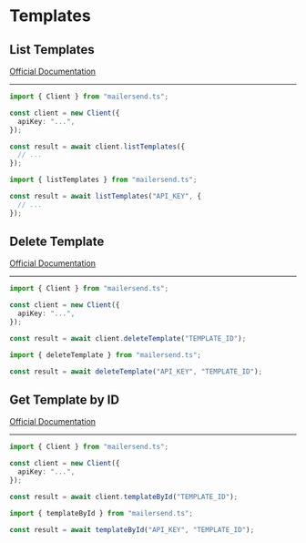 # Templates

## List Templates

[Official Documentation](https://developers.mailersend.com/api/v1/templates.html#get-templates)

---

```typescript
import { Client } from "mailersend.ts";

const client = new Client({
  apiKey: "...",
});

const result = await client.listTemplates({
  // ...
});
```

```typescript
import { listTemplates } from "mailersend.ts";

const result = await listTemplates("API_KEY", {
  // ...
});
```

## Delete Template

[Official Documentation](https://developers.mailersend.com/api/v1/templates.html#delete-a-template)

---

```typescript
import { Client } from "mailersend.ts";

const client = new Client({
  apiKey: "...",
});

const result = await client.deleteTemplate("TEMPLATE_ID");
```

```typescript
import { deleteTemplate } from "mailersend.ts";

const result = await deleteTemplate("API_KEY", "TEMPLATE_ID");
```

## Get Template by ID

[Official Documentation](https://developers.mailersend.com/api/v1/templates.html#get-a-single-template)

---

```typescript
import { Client } from "mailersend.ts";

const client = new Client({
  apiKey: "...",
});

const result = await client.templateById("TEMPLATE_ID");
```

```typescript
import { templateById } from "mailersend.ts";

const result = await templateById("API_KEY", "TEMPLATE_ID");
```
